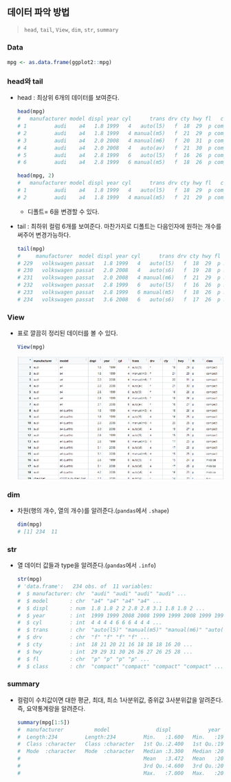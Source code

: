 ## 데이터 파악 방법

> `head`, `tail`, `View`, `dim`, `str`, `summary`



### Data

```R
mpg <- as.data.frame(ggplot2::mpg)
```





### head와 tail

* head : 최상위 6개의 데이터를 보여준다.

  ```R
  head(mpg)
  #   manufacturer model displ year cyl      trans drv cty hwy fl   class
  # 1         audi    a4   1.8 1999   4   auto(l5)   f  18  29  p compact
  # 2         audi    a4   1.8 1999   4 manual(m5)   f  21  29  p compact
  # 3         audi    a4   2.0 2008   4 manual(m6)   f  20  31  p compact
  # 4         audi    a4   2.0 2008   4   auto(av)   f  21  30  p compact
  # 5         audi    a4   2.8 1999   6   auto(l5)   f  16  26  p compact
  # 6         audi    a4   2.8 1999   6 manual(m5)   f  18  26  p compact
  ```

  ```R
  head(mpg, 2)
  #   manufacturer model displ year cyl      trans drv cty hwy fl   class
  # 1         audi    a4   1.8 1999   4   auto(l5)   f  18  29  p compact
  # 2         audi    a4   1.8 1999   4 manual(m5)   f  21  29  p compact
  ```

  * 디폴트= 6을 변경할 수 있다.

* tail : 최하위 컬럼 6개를 보여준다. 마찬가지로 디폴트는 다음인자에 원하는 개수를 써주어 변경가능하다.

  ```R
  tail(mpg)
  #     manufacturer  model displ year cyl      trans drv cty hwy fl   class
  # 229   volkswagen passat   1.8 1999   4   auto(l5)   f  18  29  p midsize
  # 230   volkswagen passat   2.0 2008   4   auto(s6)   f  19  28  p midsize
  # 231   volkswagen passat   2.0 2008   4 manual(m6)   f  21  29  p midsize
  # 232   volkswagen passat   2.8 1999   6   auto(l5)   f  16  26  p midsize
  # 233   volkswagen passat   2.8 1999   6 manual(m5)   f  18  26  p midsize
  # 234   volkswagen passat   3.6 2008   6   auto(s6)   f  17  26  p midsize
  ```



### View

- 표로 깔끔히 정리된 데이터를 볼 수 있다.

  ```R
  View(mpg)
  ```

  

  ![image-20210714134959388](markdown-images/image-20210714134959388.png)



### dim

* 차원(행의 개수, 열의 개수)를 알려준다.(`pandas`에서 `.shape`)

  ```R
  dim(mpg)
  # [1] 234  11
  ```



### str

* 열 데이터 값들과 type을 알려준다.(`pandas`에서 `.info`)

  ```R
  str(mpg)
  # 'data.frame':	234 obs. of  11 variables:
  #  $ manufacturer: chr  "audi" "audi" "audi" "audi" ...
  #  $ model       : chr  "a4" "a4" "a4" "a4" ...
  #  $ displ       : num  1.8 1.8 2 2 2.8 2.8 3.1 1.8 1.8 2 ...
  #  $ year        : int  1999 1999 2008 2008 1999 1999 2008 1999 1999 2008 ...
  #  $ cyl         : int  4 4 4 4 6 6 6 4 4 4 ...
  #  $ trans       : chr  "auto(l5)" "manual(m5)" "manual(m6)" "auto(av)" ...
  #  $ drv         : chr  "f" "f" "f" "f" ...
  #  $ cty         : int  18 21 20 21 16 18 18 18 16 20 ...
  #  $ hwy         : int  29 29 31 30 26 26 27 26 25 28 ...
  #  $ fl          : chr  "p" "p" "p" "p" ...
  #  $ class       : chr  "compact" "compact" "compact" "compact" ...
  ```

  

### summary

* 컬럼이 수치값이면 대한 평균, 최대, 최소 1사분위값, 중위값 3사분위값을 알려준다. 즉, 요약통계랑을 알려준다.

  ```R
  summary(mpg[1:5])
  #  manufacturer          model               displ            year           cyl       
  #  Length:234         Length:234         Min.   :1.600   Min.   :1999   Min.   :4.000  
  #  Class :character   Class :character   1st Qu.:2.400   1st Qu.:1999   1st Qu.:4.000  
  #  Mode  :character   Mode  :character   Median :3.300   Median :2004   Median :6.000  
  #                                        Mean   :3.472   Mean   :2004   Mean   :5.889  
  #                                        3rd Qu.:4.600   3rd Qu.:2008   3rd Qu.:8.000  
  #                                        Max.   :7.000   Max.   :2008   Max.   :8.000  
  ```

